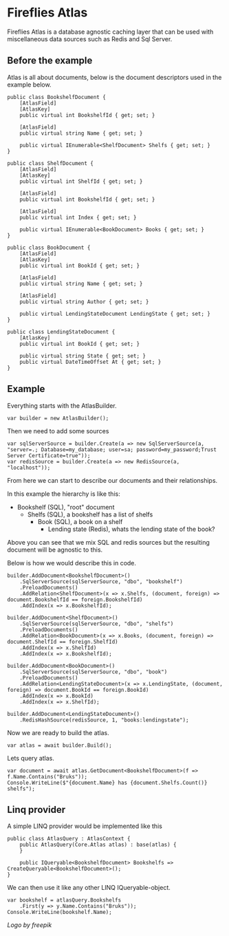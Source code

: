 ﻿# Fireflies Atlas

Fireflies Atlas is a database agnostic caching layer that can be used with miscellaneous data sources such as Redis and Sql Server.

## Before the example
Atlas is all about documents, below is the document descriptors used in the example below.
```
public class BookshelfDocument {
    [AtlasField]
    [AtlasKey]
    public virtual int BookshelfId { get; set; }

    [AtlasField]
    public virtual string Name { get; set; }

    public virtual IEnumerable<ShelfDocument> Shelfs { get; set; }
}

public class ShelfDocument {
    [AtlasField]
    [AtlasKey]
    public virtual int ShelfId { get; set; }

    [AtlasField]
    public virtual int BookshelfId { get; set; }

    [AtlasField]
    public virtual int Index { get; set; }

    public virtual IEnumerable<BookDocument> Books { get; set; }
}

public class BookDocument {
    [AtlasField]
    [AtlasKey]
    public virtual int BookId { get; set; }

    [AtlasField]
    public virtual string Name { get; set; }

    [AtlasField]
    public virtual string Author { get; set; }

    public virtual LendingStateDocument LendingState { get; set; }
}

public class LendingStateDocument {
    [AtlasKey]
    public virtual int BookId { get; set; }

    public virtual string State { get; set; }
    public virtual DateTimeOffset At { get; set; }
}
```

## Example
Everything starts with the AtlasBuilder.
```
var builder = new AtlasBuilder();
```
Then we need to add some sources
```
var sqlServerSource = builder.Create(a => new SqlServerSource(a, "server=.; Database=my_database; user=sa; password=my_password;Trust Server Certificate=true"));
var redisSource = builder.Create(a => new RedisSource(a, "localhost"));
```
From here we can start to describe our documents and their relationships.

In this example the hierarchy is like this:
- Bookshelf (SQL), "root" document
    - Shelfs (SQL), a bookshelf has a list of shelfs
        - Book (SQL), a book on a shelf
            - Lending state (Redis), whats the lending state of the book? 

Above you can see that we mix SQL and redis sources but the resulting document will be agnostic to this.

Below is how we would describe this in code.
```
builder.AddDocument<BookshelfDocument>()
    .SqlServerSource(sqlServerSource, "dbo", "bookshelf")
    .PreloadDocuments()
    .AddRelation<ShelfDocument>(x => x.Shelfs, (document, foreign) => document.BookshelfId == foreign.BookshelfId)
    .AddIndex(x => x.BookshelfId);

builder.AddDocument<ShelfDocument>()
    .SqlServerSource(sqlServerSource, "dbo", "shelfs")
    .PreloadDocuments()
    .AddRelation<BookDocument>(x => x.Books, (document, foreign) => document.ShelfId == foreign.ShelfId)
    .AddIndex(x => x.ShelfId)
    .AddIndex(x => x.BookshelfId);

builder.AddDocument<BookDocument>()
    .SqlServerSource(sqlServerSource, "dbo", "book")
    .PreloadDocuments()
    .AddRelation<LendingStateDocument>(x => x.LendingState, (document, foreign) => document.BookId == foreign.BookId)
    .AddIndex(x => x.BookId)
    .AddIndex(x => x.ShelfId);

builder.AddDocument<LendingStateDocument>()
    .RedisHashSource(redisSource, 1, "books:lendingstate");
```

Now we are ready to build the atlas.
```
var atlas = await builder.Build();
```

Lets query atlas.
```
var document = await atlas.GetDocument<BookshelfDocument>(f => f.Name.Contains("Bruks"));
Console.WriteLine($"{document.Name} has {document.Shelfs.Count()} shelfs");
```

## Linq provider
A simple LINQ provider would be implemented like this
```
public class AtlasQuery : AtlasContext {
    public AtlasQuery(Core.Atlas atlas) : base(atlas) {
    }

    public IQueryable<BookshelfDocument> Bookshelfs => CreateQueryable<BookshelfDocument>();
}
```

We can then use it like any other LINQ IQueryable-object.
```
var bookshelf = atlasQuery.Bookshelfs
    .First(y => y.Name.Contains("Bruks"));
Console.WriteLine(bookshelf.Name);
```

_Logo by freepik_
